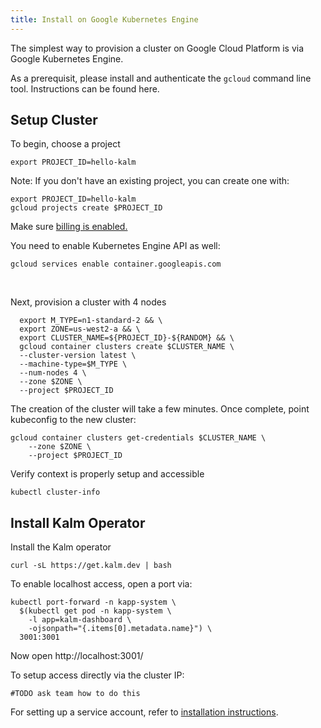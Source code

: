 ```yaml
---
title: Install on Google Kubernetes Engine
---
```


The simplest way to provision a cluster on Google Cloud Platform is via Google Kubernetes Engine.

As a prerequisit, please install and authenticate the `gcloud` command line tool. Instructions can be found here.

## Setup Cluster

To begin, choose a project

```
export PROJECT_ID=hello-kalm
```

Note: If you don't have an existing project, you can create one with:

```
export PROJECT_ID=hello-kalm
gcloud projects create $PROJECT_ID
```

Make sure <a href="https://cloud.google.com/billing/docs/how-to/modify-project#confirm_billing_is_enabled_on_a_project" target="_blank">billing is enabled.</a>

You need to enable Kubernetes Engine API as well:

```text
gcloud services enable container.googleapis.com
```

<br/>

Next, provision a cluster with 4 nodes

```
  export M_TYPE=n1-standard-2 && \
  export ZONE=us-west2-a && \
  export CLUSTER_NAME=${PROJECT_ID}-${RANDOM} && \
  gcloud container clusters create $CLUSTER_NAME \
  --cluster-version latest \
  --machine-type=$M_TYPE \
  --num-nodes 4 \
  --zone $ZONE \
  --project $PROJECT_ID
```

The creation of the cluster will take a few minutes. Once complete, point kubeconfig to the new cluster:

```
gcloud container clusters get-credentials $CLUSTER_NAME \
    --zone $ZONE \
    --project $PROJECT_ID
```

Verify context is properly setup and accessible

```
kubectl cluster-info
```

## Install Kalm Operator

Install the Kalm operator

```
curl -sL https://get.kalm.dev | bash
```

To enable localhost access, open a port via:

```
kubectl port-forward -n kapp-system \
  $(kubectl get pod -n kapp-system \
    -l app=kalm-dashboard \
    -ojsonpath="{.items[0].metadata.name}") \
  3001:3001
```

Now open http://localhost:3001/

To setup access directly via the cluster IP:

```
#TODO ask team how to do this
```

For setting up a service account, refer to [installation instructions](/docs/install#step-4-admin-service-account).

